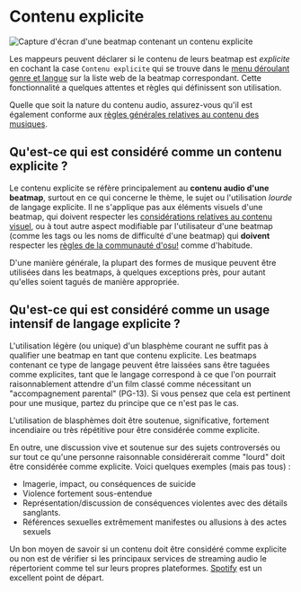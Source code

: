 # Contenu explicite

![Capture d'écran d'une beatmap contenant un contenu explicite](img/explicit-tag.jpg "Un exemple de beatmap qui est marqué avec le tag 'explicite'.")

Les mappeurs peuvent déclarer si le contenu de leurs beatmap est *explicite* en cochant la case `Contenu explicite` qui se trouve dans le [menu déroulant genre et langue](/wiki/Beatmap/Genre_and_language) sur la liste web de la beatmap correspondant. Cette fonctionnalité a quelques attentes et règles qui définissent son utilisation.

Quelle que soit la nature du contenu audio, assurez-vous qu'il est également conforme aux [règles générales relatives au contenu des musiques](/wiki/Rules/Song_Content_Rules).

## Qu'est-ce qui est considéré comme un contenu explicite ?

Le contenu explicite se réfère principalement au **contenu audio d'une beatmap**, surtout en ce qui concerne le thème, le sujet ou l'utilisation *lourde* de langage explicite. Il ne s'applique pas aux éléments visuels d'une beatmap, qui doivent respecter les [considérations relatives au contenu visuel](/wiki/Rules/Visual_Content_Considerations), ou à tout autre aspect modifiable par l'utilisateur d'une beatmap (comme les tags ou les noms de difficulté d'une beatmap) qui **doivent** respecter les [règles de la communauté d'osu!](/wiki/Rules) comme d'habitude.

D'une manière générale, la plupart des formes de musique peuvent être utilisées dans les beatmaps, à quelques exceptions près, pour autant qu'elles soient tagués de manière appropriée.

## Qu'est-ce qui est considéré comme un usage intensif de langage explicite ?

L'utilisation légère (ou unique) d'un blasphème courant ne suffit pas à qualifier une beatmap en tant que contenu explicite. Les beatmaps contenant ce type de langage peuvent être laissées sans être taguées comme explicites, tant que le langage correspond à ce que l'on pourrait raisonnablement attendre d'un film classé comme nécessitant un "accompagnement parental" (PG-13). Si vous pensez que cela est pertinent pour une musique, partez du principe que ce n'est pas le cas.

L'utilisation de blasphèmes doit être soutenue, significative, fortement incendiaire ou très répétitive pour être considérée comme explicite.

En outre, une discussion vive et soutenue sur des sujets controversés ou sur tout ce qu'une personne raisonnable considérerait comme "lourd" doit être considérée comme explicite. Voici quelques exemples (mais pas tous) :

- Imagerie, impact, ou conséquences de suicide
- Violence fortement sous-entendue
- Représentation/discussion de conséquences violentes avec des détails sanglants.
- Références sexuelles extrêmement manifestes ou allusions à des actes sexuels

Un bon moyen de savoir si un contenu doit être considéré comme explicite ou non est de vérifier si les principaux services de streaming audio le répertorient comme tel sur leurs propres plateformes. [Spotify](https://www.spotify.com) est un excellent point de départ.
